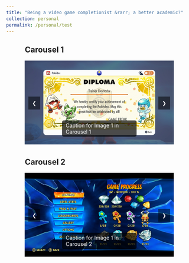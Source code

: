 ```yaml
---
title: "Being a video game completionist &rarr; a better academic?"
collection: personal
permalink: /personal/test
---
```


<div class="carousel-wrapper">
  <h2>Carousel 1</h2>
  <div class="carousel-container">
    <div class="carousel" id="carousel1">
      <div class="carousel-item">
        <img src="/images/gaming/pokemon_scarlet_paldea.jpg" alt="Carousel 1 Image 1">
        <p class="carousel-caption">Caption for Image 1 in Carousel 1</p>
      </div>
      <div class="carousel-item">
        <img src="/images/gaming/pokemon_scarlet_kitakami.jpg" alt="Carousel 1 Image 2">
        <p class="carousel-caption">Caption for Image 2 in Carousel 1</p>
      </div>
      <div class="carousel-item">
        <img src="/images/gaming/pokemon_scarlet_blueberry.jpg" alt="Carousel 1 Image 3">
        <p class="carousel-caption">Caption for Image 3 in Carousel 1</p>
      </div>
    </div>
    <button class="prev" onclick="moveCarousel('carousel1', -1)">&#10094;</button>
    <button class="next" onclick="moveCarousel('carousel1', 1)">&#10095;</button>
  </div>
</div>

<div class="carousel-wrapper">
  <h2>Carousel 2</h2>
  <div class="carousel-container">
    <div class="carousel" id="carousel2">
      <div class="carousel-item">
        <img src="/images/gaming/crash_4.jpg" alt="Carousel 2 Image 1">
        <p class="carousel-caption">Caption for Image 1 in Carousel 2</p>
      </div>
      <div class="carousel-item">
        <img src="/images/gaming/crash_3.jpg" alt="Carousel 2 Image 2">
        <p class="carousel-caption">Caption for Image 2 in Carousel 2</p>
      </div>
      <div class="carousel-item">
        <img src="/images/gaming/crash_2.jpg" alt="Carousel 2 Image 3">
        <p class="carousel-caption">Caption for Image 3 in Carousel 2</p>
      </div>
    </div>
    <button class="prev" onclick="moveCarousel('carousel2', -1)">&#10094;</button>
    <button class="next" onclick="moveCarousel('carousel2', 1)">&#10095;</button>
  </div>
</div>

<style>
  .carousel-wrapper {
    position: relative;
    width: 80%;
    margin: 0 auto 2rem;
  }
  .carousel-container {
    position: relative;
    overflow: hidden;
    width: 100%;
  }
  .carousel {
    display: flex;
    transition: transform 0.5s ease;
  }
  .carousel-item {
    min-width: 100%;
    box-sizing: border-box;
    position: relative;
  }
  .carousel-item img {
    width: 100%;
    height: auto;
  }
  .carousel-caption {
    position: absolute;
    bottom: 10px;
    left: 50%;
    transform: translateX(-50%);
    background-color: rgba(0, 0, 0, 0.7);
    color: white;
    padding: 5px 10px;
    border-radius: 5px;
    font-size: 14px;
  }
  .prev, .next {
    position: absolute;
    top: 50%;
    transform: translateY(-50%);
    background-color: rgba(0,0,0,0.5);
    color: white;
    border: none;
    padding: 10px;
    cursor: pointer;
    z-index: 10;
  }
  .prev { left: 10px; }
  .next { right: 10px; }
</style>

<script>
  function moveCarousel(carouselId, direction) {
    const carousel = document.getElementById(carouselId);
    const items = carousel.querySelectorAll('.carousel-item');
    const totalItems = items.length;
    let currentIndex = parseInt(carousel.dataset.currentIndex) || 0;

    currentIndex = (currentIndex + direction + totalItems) % totalItems;
    carousel.style.transform = `translateX(-${currentIndex * 100}%)`;
    carousel.dataset.currentIndex = currentIndex;
  }
</script>